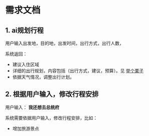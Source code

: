 # 需求文档

## 1. ai规划行程

用户输入出发地，目的地，出发时间，出行方式，出行人数，

系统返回：

- 建议入住区域
- 详细的出行规划，内容包括（出行方式，建议，预算）。见 [举个栗子](example.md)
- 依据天气情况，调整出行计划。

## 2. 根据用户输入，修改行程安排

用户输入： **我还想去总统府**

系统需要依据用户输入，修改行程安排，比如：

- 增加旅游景点

